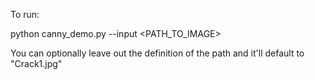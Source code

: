 To run:

python canny_demo.py --input <PATH_TO_IMAGE>


You can optionally leave out the definition of the path and it'll default to "Crack1.jpg"
